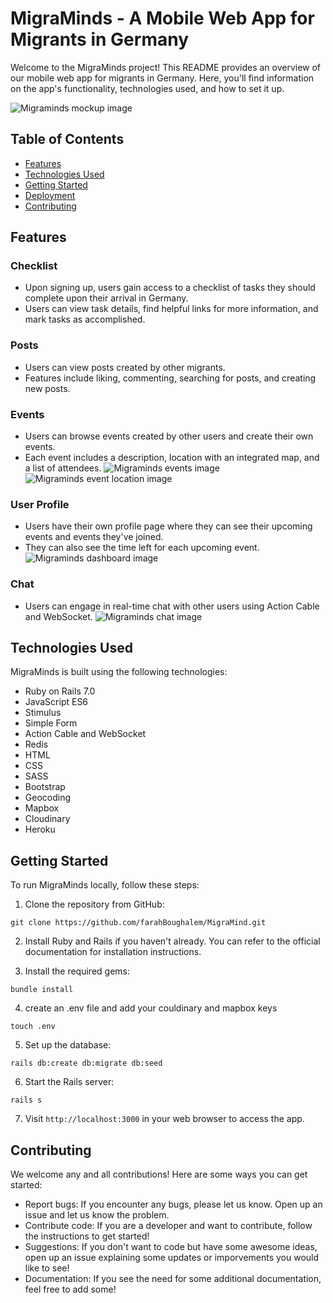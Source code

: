 # MigraMinds - A Mobile Web App for Migrants in Germany

Welcome to the MigraMinds project! This README provides an overview of our mobile web app for migrants in Germany. Here, you'll find information on the app's functionality, technologies used, and how to set it up.

![Migraminds mockup image](https://github.com/brunna-monteiro/migra-minds/blob/master/app/assets/images/postsmockup.png?raw=true)

## Table of Contents
- [Features](#features)
- [Technologies Used](#technologies-used)
- [Getting Started](#getting-started)
- [Deployment](#deployment)
- [Contributing](#contributing)

## Features

### Checklist
- Upon signing up, users gain access to a checklist of tasks they should complete upon their arrival in Germany.
- Users can view task details, find helpful links for more information, and mark tasks as accomplished.

### Posts
- Users can view posts created by other migrants.
- Features include liking, commenting, searching for posts, and creating new posts.

### Events
- Users can browse events created by other users and create their own events.
- Each event includes a description, location with an integrated map, and a list of attendees.
![Migraminds events image](https://github.com/brunna-monteiro/migra-minds/blob/master/app/assets/images/events.png?raw=true)
![Migraminds event location image](https://github.com/brunna-monteiro/migra-minds/blob/master/app/assets/images/event.png?raw=true)

### User Profile
- Users have their own profile page where they can see their upcoming events and events they've joined.
- They can also see the time left for each upcoming event.
![Migraminds dashboard image](https://github.com/brunna-monteiro/migra-minds/blob/master/app/assets/images/dashboard.png?raw=true)

### Chat
- Users can engage in real-time chat with other users using Action Cable and WebSocket.
![Migraminds chat image](https://github.com/brunna-monteiro/migra-minds/blob/master/app/assets/images/chat.png?raw=true)

## Technologies Used

MigraMinds is built using the following technologies:

- Ruby on Rails 7.0
- JavaScript ES6
- Stimulus
- Simple Form
- Action Cable and WebSocket
- Redis
- HTML
- CSS
- SASS
- Bootstrap
- Geocoding
- Mapbox
- Cloudinary
- Heroku

## Getting Started

To run MigraMinds locally, follow these steps:

1. Clone the repository from GitHub:
```
git clone https://github.com/farahBoughalem/MigraMind.git
```

2. Install Ruby and Rails if you haven't already. You can refer to the official documentation for installation instructions.

3. Install the required gems:
```
bundle install
```

4. create an .env file and add your couldinary and mapbox keys
```
touch .env
```

5. Set up the database:
```
rails db:create db:migrate db:seed
```

6. Start the Rails server:
```
rails s
```

7. Visit `http://localhost:3000` in your web browser to access the app.


## Contributing
We welcome any and all contributions! Here are some ways you can get started:

- Report bugs: If you encounter any bugs, please let us know. Open up an issue and let us know the problem.
- Contribute code: If you are a developer and want to contribute, follow the instructions to get started!
- Suggestions: If you don't want to code but have some awesome ideas, open up an issue explaining some updates or imporvements you would like to see!
- Documentation: If you see the need for some additional documentation, feel free to add some!
